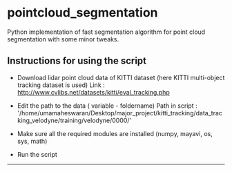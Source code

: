 # pointcloud_segmentation
Python implementation of fast segmentation algorithm for point cloud segmentation with some minor tweaks.

## Instructions for using the script

- Download lidar point cloud data of KITTI dataset (here KITTI multi-object tracking dataset is used)
  Link : http://www.cvlibs.net/datasets/kitti/eval_tracking.php
  
- Edit the path to the data ( variable - foldername)
  Path in script : '/home/umamaheswaran/Desktop/major_project/kitti_tracking/data_tracking_velodyne/training/velodyne/0000/'
  
- Make sure all the required modules are installed (numpy, mayavi, os, sys, math)

- Run the script

-----------------------------------------------------------------------------
